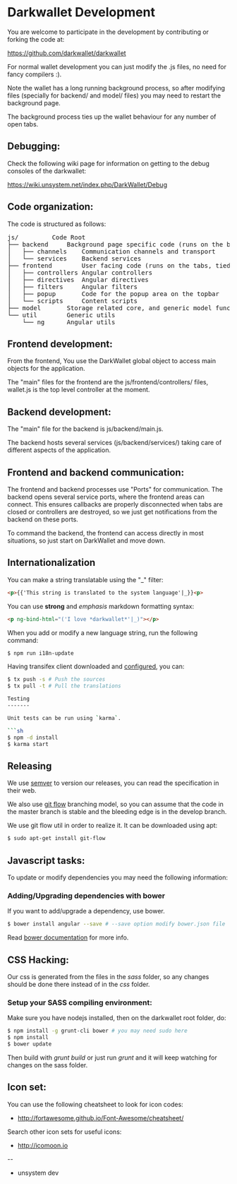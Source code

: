 Darkwallet Development
==========

You are welcome to participate in the development by contributing or forking the code at:

https://github.com/darkwallet/darkwallet

For normal wallet development you can just modify the .js files, no need for fancy compilers :).

Note the wallet has a long running background process, so after modifying files (specially for
backend/ and model/ files) you may need to restart the background page.

The background process ties up the wallet behaviour for any number of open tabs.

Debugging:
-----------
Check the following wiki page for information on getting to the debug consoles of the darkwallet:

 https://wiki.unsystem.net/index.php/DarkWallet/Debug

Code organization:
-----------

The code is structured as follows:

<pre>
js/			Code Root
├── backend		Background page specific code (runs on the background)
│   ├── channels	Communication channels and transport
│   └── services	Backend services
├── frontend		User facing code (runs on the tabs, tied to html, uses angular)
│   ├── controllers	Angular controllers
│   ├── directives	Angular directives
│   ├── filters		Angular filters
│   ├── popup		Code for the popup area on the topbar
│   └── scripts		Content scripts
├── model		Storage related core, and generic model functionality.
└── util		Generic utils
    └── ng		Angular utils
</pre>

Frontend development:
-----------
From the frontend, You use the DarkWallet global object to access main objects for the
application.

The "main" files for the frontend are the js/frontend/controllers/ files, wallet.js is the
top level controller at the moment.

Backend development:
-----------
The "main" file for the backend is js/backend/main.js.

The backend hosts several services (js/backend/services/) taking care of different aspects
of the application.

Frontend and backend communication:
-----------

The frontend and backend processes use "Ports" for communication. The backend opens several service
ports, where the frontend areas can connect. This ensures callbacks are properly disconnected when
tabs are closed or controllers are destroyed, so we just get notifications from the backend on these
ports.

To command the backend, the frontend can access directly in most situations, so just start on DarkWallet
and move down.

Internationalization
--------------------

You can make a string translatable using the "_" filter:

```html
<p>{{'This string is translated to the system language'|_}}<p>
```

You can use **strong** and *emphasis* markdown formatting syntax:

```html
<p ng-bind-html="('I love *darkwallet*'|_)"></p>
```

When you add or modify a new language string, run the following command:

```sh
$ npm run i18n-update
```

Having transifex client downloaded and [configured](http://docs.transifex.com/developer/client/setup#configuration), you can:

```sh
$ tx push -s # Push the sources
$ tx pull -t # Pull the translations

Testing
-------

Unit tests can be run using `karma`.

```sh
$ npm -d install
$ karma start
```

Releasing
---------

We use [semver](http://semver.org) to version our releases, you can read
the specification in their web.

We also use [git flow](http://nvie.com/posts/a-successful-git-branching-model/)
branching model, so you can assume that the code in the master branch is stable
and the bleeding edge is in the develop branch.

We use git flow util in order to realize it. It can be downloaded using apt:

```sh
$ sudo apt-get install git-flow
```

Javascript tasks:
-----------

To update or modify dependencies you may need the following information:

### Adding/Upgrading dependencies with bower
If you want to add/upgrade a dependency, use bower.

```bash
$ bower install angular --save # --save option modify bower.json file
```

Read [bower documentation](http://bower.io) for more info.


CSS Hacking:
-----------

Our css is generated from the files in the *sass* folder, so any changes should be done there instead of in the *css* folder.

### Setup your SASS compiling environment:

Make sure you have nodejs installed, then on the darkwallet root folder, do:

```sh
$ npm install -g grunt-cli bower # you may need sudo here
$ npm install
$ bower update

```

Then build with *grunt build* or just run *grunt* and it will keep watching for changes on the sass folder.

Icon set:
-----------

You can use the following cheatsheet to look for icon codes:

 - http://fortawesome.github.io/Font-Awesome/cheatsheet/

Search other icon sets for useful icons:

 - http://icomoon.io

--

 - unsystem dev
